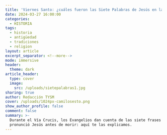 ```yaml
---
title: 'Viernes Santo: ¿cuáles fueron las Siete Palabras de Jesús en la cruz?'
date: 2024-03-27 16:00:00
categories:
  - HISTORIA
tags:
  - historia
  - antigüedad
  - tradiciones
  - religion
layout: article
excerpt_separator: <!--more-->
mode: immersive
header:
  theme: dark
article_header:
  type: cover
  image:
    src: /uploads/sietepalabras1.jpg
sharing: true
author: Redacción TYSM
cover: /uploads/1024px-camilosesto.png
show_author_profile: false
comment: false
summary: >-
  Durante el Vía Crucis, los Evangelios dan cuenta de las siete frases que
  pronunció Jesús antes de morir: aquí te las explicamos.
---
```

